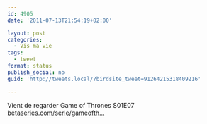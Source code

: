 ```yaml
---
id: 4905
date: '2011-07-13T21:54:19+02:00'

layout: post
categories:
  - Vis ma vie
tags:
  - tweet
format: status
publish_social: no
guid: 'http://tweets.local/?birdsite_tweet=91264215318409216'

---
```


Vient de regarder Game of Thrones S01E07 [betaseries.com/serie/gameofth…](https://www.betaseries.com/serie/gameofthrones)